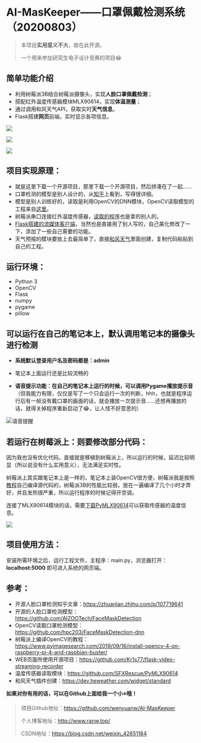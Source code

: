 # **AI-MasKeeper——口罩佩戴检测系统（20200803）**

> 本项目**实用意义不大**，故在此开源。
>
> 一个用来参加研究生电子设计竞赛的项目😂



## 简单功能介绍

- 利用树莓派3B结合树莓派摄像头，实现**人脸口罩佩戴检测**；
- 搭配红外温度传感器模块MLX90614，实现**体温测量**；
- 通过调用和风天气API，获取实时**天气信息**。
- Flask搭建**网页**前端，实时显示各项信息。

![](pic4.png)

![](pic5.png)

![](pic3.png)



## 项目实现原理：

- 就是这里下载一个开源项目，那里下载一个开源项目，然后拼凑在了一起……
- 口罩检测的模型是别人设计的，从[知乎](https://zhuanlan.zhihu.com/p/107719641)上看到，写得很详细。
- 模型是别人训练好的，读取是利用OpenCV的DNN模块，OpenCV读取模型的工程来自[这里](https://github.com/hpc203/FaceMaskDetection-dnn)。
- 树莓派串口连接红外温度传感器，[读取的程序](https://github.com/SFXRescue/PyMLX90614)也是拿的别人的。
- [Flask搭建的流媒体客户端](https://github.com/Kr1s77/flask-video-streaming-recorder)，当然也是直接用了别人写的，自己美化修改了一下，添加了一些自己需要的功能。
- 天气预报的模块要放上去最简单了，直接[和风天气](https://dev.heweather.com/widget/standard)里面创建，复制代码粘贴到自己的工程。



## 运行环境：

- Python 3
- OpenCV
- Flask
- numpy
- pygame
- pillow



## 可以运行在自己的笔记本上，默认调用笔记本的摄像头进行检测

- **系统默认登录用户名及密码都是：admin**

- 笔记本上面运行还是比较流畅的

- **语音提示功能：**在自己的笔记本上运行的时候，可以调用Pygame播放**提示音**（但我能力有限，仅仅是写了一个只会运行一次的判断，hhh，也就是程序运行后有一帧没有戴口罩的画面的话，就会播放一次提示音……还想再播放的话，就得关掉程序重新启动了😂，让人怪不好意思的）

![语音提醒](pic2.png)

## 若运行在树莓派上：则要修改部分代码：

因为我也没有优化代码，直接就是移植到树莓派上，所以运行的时候，延迟比较明显（所以说没有什么实用意义），无法满足实时性。

树莓派上其实跟笔记本上是一样的，笔记本上装OpenCV很方便，树莓派我是按照[教程](https://www.pyimagesearch.com/2019/09/16/install-opencv-4-on-raspberry-pi-4-and-raspbian-buster/)自己编译源代码的，树莓派3B的性能比较弱，放在一遍编译了几个小时才弄好，并且发热很严重，所以运行程序的时候记得开空调。

连接了MLX90614模块的话，需要[下载PyMLX90614](https://github.com/SFXRescue/PyMLX90614)可以获取传感器的温度信息。

![](.\需要修改的代码.png)



## 项目使用方法：

安装所需环境之后，运行工程文件，主程序：main.py，浏览器打开：**localhost:5000** 即可进入系统的网页端。



## **参考：**

- 开源人脸口罩检测知乎文章：https://zhuanlan.zhihu.com/p/107719641
- 开源的人脸口罩检测模型：https://github.com/AIZOOTech/FaceMaskDetection
- OpenCV读取口罩检测模型：https://github.com/hpc203/FaceMaskDetection-dnn
- 树莓派上编译OpenCV的教程：https://www.pyimagesearch.com/2019/09/16/install-opencv-4-on-raspberry-pi-4-and-raspbian-buster/
- WEB页面所使用开源项目：https://github.com/Kr1s77/flask-video-streaming-recorder
- 温度传感器读取模块：https://github.com/SFXRescue/PyMLX90614
- 和风天气插件创建：https://dev.heweather.com/widget/standard



**如果对你有用的话，可以在Github上面给我一个小⭐哦！**

> 项目GIthub地址：https://github.com/wenyuanw/AI-MasKeeper
>
> 个人博客地址：http://www.ranw.top/
>
> CSDN地址：https://blog.csdn.net/weixin_42651184
>



